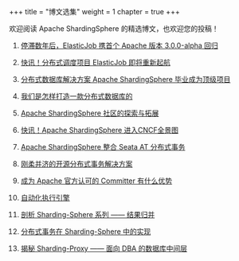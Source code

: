 +++
title = "博文选集"
weight = 1
chapter = true
+++

欢迎阅读 Apache ShardingSphere 的精选博文，也欢迎您的投稿！

1. [停滞数年后，ElasticJob 携首个 Apache 版本 3.0.0-alpha 回归](/cn/material/alpha/)

2. [快讯！分布式调度项目 ElasticJob 即将重新起航](/cn/material/elasticjob/)  

3. [分布式数据库解决方案 Apache ShardingSphere 毕业成为顶级项目](/cn/material/graduate/) 

4. [我们是怎样打造一款分布式数据库的](/cn/material/database/)

5. [Apache ShardingSphere 社区的探索与拓展](/cn/material/community/)  

6. [快讯！Apache ShardingSphere 进入CNCF全景图](/cn/material/cncf/)  

7. [Apache ShardingSphere 整合 Seata AT 分布式事务](/cn/material/seata/)  

8. [刚柔并济的开源分布式事务解决方案](/cn/material/solution/)  

9. [成为 Apache 官方认可的 Committer 有什么优势](/cn/material/committer/) 

10. [自动化执行引擎](/cn/material/engine/) 

11. [剖析 Sharding-Sphere 系列 —— 结果归并](/cn/material/result/)  

12. [分布式事务在 Sharding-Sphere 中的实现](/cn/material/realization/) 

13. [揭秘 Sharding-Proxy —— 面向 DBA 的数据库中间层](/cn/material/proxy/) 
